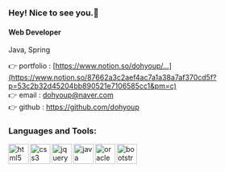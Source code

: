### Hey! Nice to see you.:wave:

#### Web Developer

Java, Spring

👉 portfolio : [https://www.notion.so/dohyoup/...](https://www.notion.so/87662a3c2aef4ac7a1a38a7af370cd5f?p=53c2b32d45204bb890521e7106585cc1&pm=c)<br>
👉 email : dohyoup@naver.com<br>
👉 github : https://github.com/dohyoup
 
### Languages and Tools:
<img alt="html5" src="https://cdn.jsdelivr.net/gh/devicons/devicon/icons/html5/html5-original.svg" width="40px" align="left" />
<img alt="css3" src="https://cdn.jsdelivr.net/gh/devicons/devicon/icons/css3/css3-original.svg" width="40px" align="left" />
<img alt="jquery" src="https://cdn.jsdelivr.net/gh/devicons/devicon/icons/jquery/jquery-original-wordmark.svg" width="40px" align="left" />
<img alt="java" src="https://cdn.jsdelivr.net/gh/devicons/devicon/icons/java/java-original.svg" width="40px" align="left" />
<img alt="oracle" src="https://cdn.jsdelivr.net/gh/devicons/devicon/icons/oracle/oracle-original.svg" width="40px" align="left" />
<img alt="bootstrap" src="https://cdn.jsdelivr.net/gh/devicons/devicon/icons/bootstrap/bootstrap-original.svg" width="40px" align="left" />
<br/><br/>


